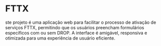 # FTTX
ste projeto é uma aplicação web para facilitar o processo de ativação de serviços FTTX, permitindo que os usuários preencham formulários específicos com ou sem DROP. A interface é amigável, responsiva e otimizada para uma experiência de usuário eficiente.

